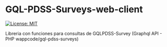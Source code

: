 # GQL-PDSS-Surveys-web-client

[![License: MIT](https://img.shields.io/badge/License-MIT-yellow.svg)](https://opensource.org/licenses/MIT)

Libreria con funciones para consultas de GQLPDSS-Survey (Graphql API - PHP wappcode/gql-pdss-surveys)
